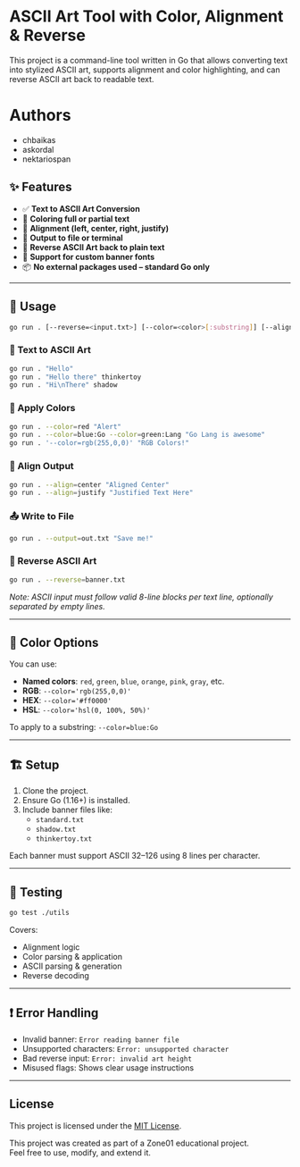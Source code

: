 # ASCII Art Tool with Color, Alignment & Reverse

This project is a command-line tool written in Go that allows converting text into stylized ASCII art, supports alignment and color highlighting, and can reverse ASCII art back to readable text.

# Authors

* chbaikas
* askordal
* nektariospan


## ✨ Features

- ✅ **Text to ASCII Art Conversion**
- 🎨 **Coloring full or partial text**
- 📐 **Alignment (left, center, right, justify)**
- 📁 **Output to file or terminal**
- 🔁 **Reverse ASCII Art back to plain text**
- 🧱 **Support for custom banner fonts**
- 📦 **No external packages used – standard Go only**

---

## 🚀 Usage

```bash
go run . [--reverse=<input.txt>] [--color=<color>[:substring]] [--align=left|center|right|justify] [--output=file.txt] "text" [banner]
```

### 🔡 Text to ASCII Art

```bash
go run . "Hello"
go run . "Hello there" thinkertoy
go run . "Hi\nThere" shadow
```

### 🎨 Apply Colors

```bash
go run . --color=red "Alert"
go run . --color=blue:Go --color=green:Lang "Go Lang is awesome"
go run . '--color=rgb(255,0,0)' "RGB Colors!"
```

### 📐 Align Output

```bash
go run . --align=center "Aligned Center"
go run . --align=justify "Justified Text Here"
```

### 📤 Write to File

```bash
go run . --output=out.txt "Save me!"
```

### 🔁 Reverse ASCII Art

```bash
go run . --reverse=banner.txt
```

*Note: ASCII input must follow valid 8-line blocks per text line, optionally separated by empty lines.*

---

## 🎨 Color Options

You can use:
- **Named colors**: `red`, `green`, `blue`, `orange`, `pink`, `gray`, etc.
- **RGB**: `--color='rgb(255,0,0)'`
- **HEX**: `--color='#ff0000'`
- **HSL**: `--color='hsl(0, 100%, 50%)'`

To apply to a substring: `--color=blue:Go`

---

## 🏗️ Setup

1. Clone the project.
2. Ensure Go (1.16+) is installed.
3. Include banner files like:
   - `standard.txt`
   - `shadow.txt`
   - `thinkertoy.txt`

Each banner must support ASCII 32–126 using 8 lines per character.

---

## 🧪 Testing

```bash
go test ./utils
```

Covers:
- Alignment logic
- Color parsing & application
- ASCII parsing & generation
- Reverse decoding

---

## ❗ Error Handling

- Invalid banner: `Error reading banner file`
- Unsupported characters: `Error: unsupported character`
- Bad reverse input: `Error: invalid art height`
- Misused flags: Shows clear usage instructions

---

## License

This project is licensed under the [MIT License](LICENSE).

This project was created as part of a Zone01 educational project.  
Feel free to use, modify, and extend it.
